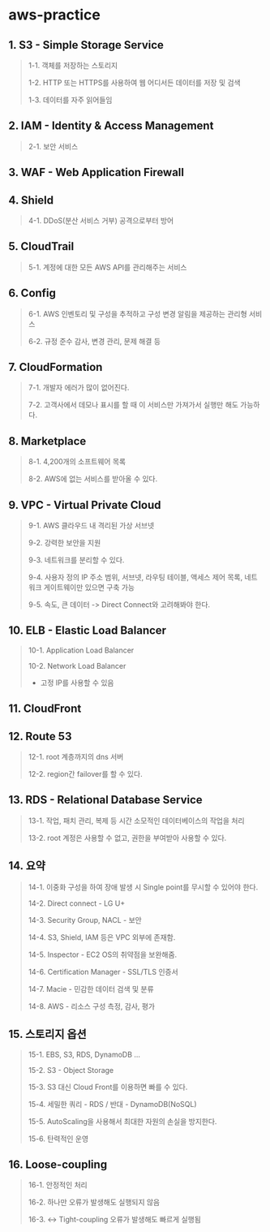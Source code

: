 # aws-practice


## 1. S3 - Simple Storage Service

> 1-1. 객체를 저장하는 스토리지
>
> 1-2. HTTP 또는 HTTPS를 사용하여 웹 어디서든 데이터를 저장 및 검색
>
> 1-3. 데이터를 자주 읽어들임


## 2. IAM - Identity & Access Management

> 2-1. 보안 서비스


## 3. WAF - Web Application Firewall


## 4. Shield

> 4-1. DDoS(분산 서비스 거부) 공격으로부터 방어


## 5. CloudTrail

> 5-1. 계정에 대한 모든 AWS API를 관리해주는 서비스


## 6. Config

> 6-1. AWS 인벤토리 및 구성을 추적하고 구성 변경 알림을 제공하는 관리형 서비스
>
> 6-2. 규정 준수 감사, 변경 관리, 문제 해결 등


## 7. CloudFormation

> 7-1. 개발자 에러가 많이 없어진다.
>
> 7-2. 고객사에서 데모나 표시를 할 때 이 서비스만 가져가서 실행만 해도 가능하다.


## 8. Marketplace

> 8-1. 4,200개의 소프트웨어 목록
> 
> 8-2. AWS에 없는 서비스를 받아올 수 있다.


## 9. VPC - Virtual Private Cloud

> 9-1. AWS 클라우드 내 격리된 가상 서브넷
>
> 9-2. 강력한 보안을 지원
>
> 9-3. 네트워크를 분리할 수 있다.
>
> 9-4. 사용자 정의 IP 주소 범위, 서브넷, 라우팅 테이블, 액세스 제어 목록, 네트워크 게이트웨이만 있으면 구축 가능
>
> 9-5. 속도, 큰 데이터 -> Direct Connect와 고려해봐야 한다.


## 10. ELB - Elastic Load Balancer

> 10-1. Application Load Balancer
>
> 10-2. Network Load Balancer
> - 고정 IP를 사용할 수 있음


## 11. CloudFront


## 12. Route 53

> 12-1. root 계층까지의 dns 서버
>
> 12-2. region간 failover를 할 수 있다.


## 13. RDS - Relational Database Service

> 13-1. 작업, 패치 관리, 복제 등 시간 소모적인 데이터베이스의 작업을 처리
>
> 13-2. root 계정은 사용할 수 없고, 권한을 부여받아 사용할 수 있다.


## 14. 요약

> 14-1. 이중화 구성을 하여 장애 발생 시 Single point를 무시할 수 있어야 한다.
>
> 14-2. Direct connect - LG U+
>
> 14-3. Security Group, NACL - 보안
>
> 14-4. S3, Shield, IAM 등은 VPC 외부에 존재함.
>
> 14-5. Inspector - EC2 OS의 취약점을 보완해줌.
>
> 14-6. Certification Manager - SSL/TLS 인증서
>
> 14-7. Macie - 민감한 데이터 검색 및 분류
>
> 14-8. AWS - 리소스 구성 측정, 감사, 평가


## 15. 스토리지 옵션

> 15-1. EBS, S3, RDS, DynamoDB ...
>
> 15-2. S3 - Object Storage
>
> 15-3. S3 대신 Cloud Front를 이용하면 빠를 수 있다.
>
> 15-4. 세밀한 쿼리 - RDS / 반대 - DynamoDB(NoSQL)
>
> 15-5. AutoScaling을 사용해서 최대한 자원의 손실을 방지한다.
>
> 15-6. 탄력적인 운영


## 16. Loose-coupling

> 16-1. 안정적인 처리
>
> 16-2. 하나만 오류가 발생해도 실행되지 않음
>
> 16-3. <-> Tight-coupling 오류가 발생해도 빠르게 실행됨


